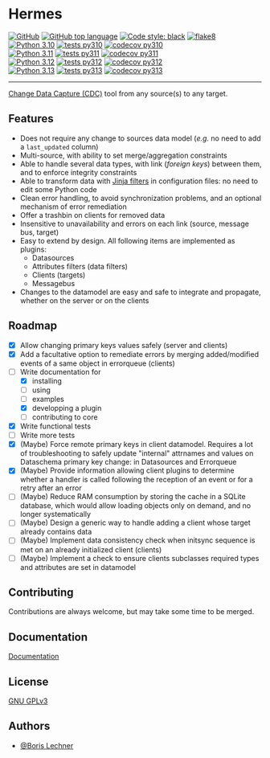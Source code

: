 # Hermes

[![GitHub](https://img.shields.io/github/license/DSIN-INSA-Strasbourg/Hermes)](https://github.com/DSIN-INSA-Strasbourg/Hermes/blob/main/LICENSE)
[![GitHub top language](https://img.shields.io/github/languages/top/DSIN-INSA-Strasbourg/Hermes)](https://www.python.org/)
[![Code style: black](https://img.shields.io/badge/code%20style-black-000000.svg)](https://github.com/psf/black)
[![flake8](https://dsin-insa-strasbourg.github.io/Hermes/badges/flake8.svg)](https://dsin-insa-strasbourg.github.io/Hermes/flake8_report/)  
[![Python 3.10](https://img.shields.io/badge/python-3.10-blue)](https://www.python.org/downloads/release/python-3100/)
[![tests py310](https://dsin-insa-strasbourg.github.io/Hermes/badges/tests_py310.svg)](https://dsin-insa-strasbourg.github.io/Hermes/tests_reports/hermes_tests_py310.html)
[![codecov py310](https://dsin-insa-strasbourg.github.io/Hermes/badges/coverage_py310.svg)](https://dsin-insa-strasbourg.github.io/Hermes/coverage_report_py310/)  
[![Python 3.11](https://img.shields.io/badge/python-3.11-blue)](https://www.python.org/downloads/release/python-3110/)
[![tests py311](https://dsin-insa-strasbourg.github.io/Hermes/badges/tests_py311.svg)](https://dsin-insa-strasbourg.github.io/Hermes/tests_reports/hermes_tests_py311.html)
[![codecov py311](https://dsin-insa-strasbourg.github.io/Hermes/badges/coverage_py311.svg)](https://dsin-insa-strasbourg.github.io/Hermes/coverage_report_py311/)  
[![Python 3.12](https://img.shields.io/badge/python-3.12-blue)](https://www.python.org/downloads/release/python-3120/)
[![tests py312](https://dsin-insa-strasbourg.github.io/Hermes/badges/tests_py312.svg)](https://dsin-insa-strasbourg.github.io/Hermes/tests_reports/hermes_tests_py312.html)
[![codecov py312](https://dsin-insa-strasbourg.github.io/Hermes/badges/coverage_py312.svg)](https://dsin-insa-strasbourg.github.io/Hermes/coverage_report_py312/)  
[![Python 3.13](https://img.shields.io/badge/python-3.13-blue)](https://www.python.org/downloads/release/python-3130/)
[![tests py313](https://dsin-insa-strasbourg.github.io/Hermes/badges/tests_py313.svg)](https://dsin-insa-strasbourg.github.io/Hermes/tests_reports/hermes_tests_py313.html)
[![codecov py313](https://dsin-insa-strasbourg.github.io/Hermes/badges/coverage_py313.svg)](https://dsin-insa-strasbourg.github.io/Hermes/coverage_report_py313/)

---

[Change Data Capture (CDC)](https://medium.com/event-driven-utopia/a-gentle-introduction-to-event-driven-change-data-capture-683297625f9b) tool from any source(s) to any target.

## Features

- Does not require any change to sources data model (*e.g.* no need to add a `last_updated` column)
- Multi-source, with ability to set merge/aggregation constraints
- Able to handle several data types, with link (*foreign keys*) between them, and to enforce integrity constraints
- Able to transform data with [Jinja filters](https://jinja.palletsprojects.com/en/3.1.x/templates/#filters) in configuration files: no need to edit some Python code
- Clean error handling, to avoid synchronization problems, and an optional mechanism of error remediation
- Offer a trashbin on clients for removed data
- Insensitive to unavailability and errors on each link (source, message bus, target)
- Easy to extend by design. All following items are implemented as plugins:
  - Datasources
  - Attributes filters (data filters)
  - Clients (targets)
  - Messagebus
- Changes to the datamodel are easy and safe to integrate and propagate, whether on the server or on the clients

## Roadmap

- [x] Allow changing primary keys values safely (server and clients)
- [x] Add a facultative option to remediate errors by merging added/modified events of a same object in errorqueue (clients)
- [ ] Write documentation for
  - [x] installing
  - [ ] using
  - [ ] examples
  - [x] developping a plugin
  - [ ] contributing to core
- [x] Write functional tests
- [ ] Write more tests
- [x] (Maybe) Force remote primary keys in client datamodel. Requires a lot of troubleshooting to safely update "internal" attrnames and values on Dataschema primary key change: in Datasources and Errorqueue
- [x] (Maybe) Provide information allowing client plugins to determine whether a handler is called following the reception of an event or for a retry after an error
- [ ] (Maybe) Reduce RAM consumption by storing the cache in a SQLite database, which would allow loading objects only on demand, and no longer systematically
- [ ] (Maybe) Design a generic way to handle adding a client whose target already contains data
- [ ] (Maybe) Implement data consistency check when initsync sequence is met on an already initialized client (clients)
- [ ] (Maybe) Implement a check to ensure clients subclasses required types and attributes are set in datamodel

## Contributing

Contributions are always welcome, but may take some time to be merged.

## Documentation

[Documentation](https://hermes.insa-strasbourg.fr/)

## License

[GNU GPLv3](https://choosealicense.com/licenses/gpl-3.0/)

## Authors

- [@Boris Lechner](https://github.com/orgs/DSIN-INSA-Strasbourg/people/Boris-INSA)
